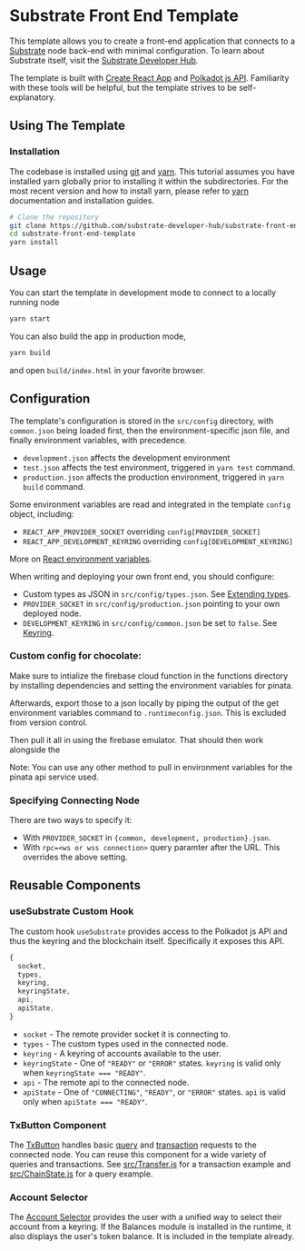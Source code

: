 # Substrate Front End Template

This template allows you to create a front-end application that connects to a
[Substrate](https://github.com/paritytech/substrate) node back-end with minimal
configuration. To learn about Substrate itself, visit the
[Substrate Developer Hub](https://substrate.dev).

The template is built with [Create React App](https://github.com/facebook/create-react-app)
and [Polkadot js API](https://polkadot.js.org/api/). Familiarity with these tools
will be helpful, but the template strives to be self-explanatory.

## Using The Template

### Installation

The codebase is installed using [git](https://git-scm.com/) and [yarn](https://yarnpkg.com/). This tutorial assumes you have installed yarn globally prior to installing it within the subdirectories. For the most recent version and how to install yarn, please refer to [yarn](https://yarnpkg.com/) documentation and installation guides. 

```bash
# Clone the repository
git clone https://github.com/substrate-developer-hub/substrate-front-end-template.git
cd substrate-front-end-template
yarn install
```

## Usage

You can start the template in development mode to connect to a locally running node

```bash
yarn start
```

You can also build the app in production mode,

```bash
yarn build
```
and open `build/index.html` in your favorite browser.

## Configuration

The template's configuration is stored in the `src/config` directory, with
`common.json` being loaded first, then the environment-specific json file,
and finally environment variables, with precedence.

* `development.json` affects the development environment
* `test.json` affects the test environment, triggered in `yarn test` command.
* `production.json` affects the production environment, triggered in
`yarn build` command.

Some environment variables are read and integrated in the template `config` object,
including:

* `REACT_APP_PROVIDER_SOCKET` overriding `config[PROVIDER_SOCKET]`
* `REACT_APP_DEVELOPMENT_KEYRING` overriding `config[DEVELOPMENT_KEYRING]`

More on [React environment variables](https://create-react-app.dev/docs/adding-custom-environment-variables).

When writing and deploying your own front end, you should configure:

* Custom types as JSON in `src/config/types.json`. See
  [Extending types](https://polkadot.js.org/api/start/types.extend.html).
* `PROVIDER_SOCKET` in `src/config/production.json` pointing to your own
  deployed node.
* `DEVELOPMENT_KEYRING` in `src/config/common.json` be set to `false`.
  See [Keyring](https://polkadot.js.org/api/start/keyring.html).

### Custom config for chocolate:

Make sure to intialize the firebase cloud function in the functions directory by installing dependencies and setting the environment variables for pinata.

Afterwards, export those to a json locally by piping the output of the get environment variables command to `.runtimeconfig.json`. This is excluded from version control. 

Then pull it all in using the firebase emulator. That should then work alongside the 

Note: You can use any other method to pull in environment variables for the pinata api service used.
### Specifying Connecting Node

There are two ways to specify it:

* With `PROVIDER_SOCKET` in `{common, development, production}.json`.
* With `rpc=<ws or wss connection>` query paramter after the URL. This overrides the above setting.

## Reusable Components

### useSubstrate Custom Hook

The custom hook `useSubstrate` provides access to the Polkadot js API and thus the
keyring and the blockchain itself. Specifically it exposes this API.

```js
{
  socket,
  types,
  keyring,
  keyringState,
  api,
  apiState,
}
```

- `socket` - The remote provider socket it is connecting to.
- `types` - The custom types used in the connected node.
- `keyring` - A keyring of accounts available to the user.
- `keyringState` - One of `"READY"` or `"ERROR"` states. `keyring` is valid
only when `keyringState === "READY"`.
- `api` - The remote api to the connected node.
- `apiState` - One of `"CONNECTING"`, `"READY"`, or `"ERROR"` states. `api` is valid
only when `apiState === "READY"`.


### TxButton Component

The [TxButton](./src/substrate-lib/components/TxButton.js) handles basic
[query](https://polkadot.js.org/api/start/api.query.html) and
[transaction](https://polkadot.js.org/api/start/api.tx.html) requests to the
connected node. You can reuse this component for a wide variety of queries and
transactions. See [src/Transfer.js](./src/Transfer.js) for a transaction example
and [src/ChainState.js](./src/ChainState.js) for a query example.

### Account Selector

The [Account Selector](./src/AccountSelector.js) provides the user with a unified way to
select their account from a keyring. If the Balances module is installed in the runtime,
it also displays the user's token balance. It is included in the template already.

